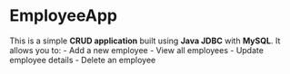 # EmployeeApp
This is a simple **CRUD application** built using **Java JDBC** with **MySQL**.   It allows you to: - Add a new employee   - View all employees   - Update employee details   - Delete an employee  
